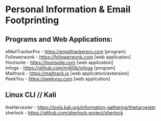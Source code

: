 
# Personal Information & Email Footprinting

## Programs and Web Applications:


eMailTrackerPro - https://emailtrackerpro.com [program]  
Followerwonk - https://followerwonk.com [web application]  
Hootsuite - https://hootsuite.com [web application]  
Infoga - https://github.com/m4ll0k/infoga [program]  
Mailtrack - https://mailtrack.io [web application/extension]  
PeekYou - https://peekyou.com [web application]  


## Linux CLI // Kali  

theHarvester - https://tools.kali.org/information-gathering/theharvester  
sherlock - https://github.com/sherlock-project/sherlock  
